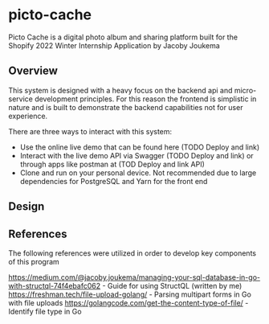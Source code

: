 # picto-cache
Picto Cache is a digital photo album and sharing platform built for the Shopify 2022 Winter Internship Application by Jacoby Joukema

## Overview
This system is designed with a heavy focus on the backend api and micro-service development principles. For this reason the frontend is simplistic in nature and is built to demonstrate the backend capabilities not for user experience.

There are three ways to interact with this system:

- Use the online live demo that can be found here (TODO Deploy and link)
- Interact with the live demo API via Swagger (TODO Deploy and link) or through apps like postman at (TOD Deploy and link API)
- Clone and run on your personal device. Not recommended due to large dependencies for PostgreSQL and Yarn for the front end

## Design

## References
The following references were utilized in order to develop key components of this program

https://medium.com/@jacoby.joukema/managing-your-sql-database-in-go-with-structql-74f4ebafc062 - Guide for using StructQL (written by me)
https://freshman.tech/file-upload-golang/ - Parsing multipart forms in Go with file uploads
https://golangcode.com/get-the-content-type-of-file/ - Identify file type in Go

